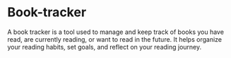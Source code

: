 # Book-tracker
A book tracker is a tool used to manage and keep track of books you have read, are currently reading, or want to read in the future. It helps organize your reading habits, set goals, and reflect on your reading journey.